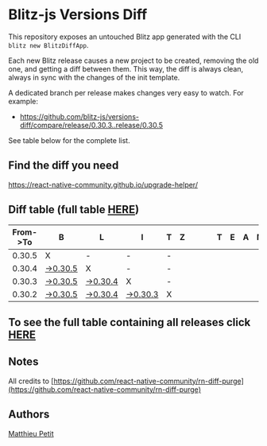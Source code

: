 # Blitz-js Versions Diff

This repository exposes an untouched Blitz app generated with the CLI 
`blitz new BlitzDiffApp`.

Each new Blitz release causes a new project to be created, removing the old one, and getting a diff between them. This way, the diff is always clean, always in sync with the changes of the init template.

A dedicated branch per release makes changes very easy
to watch. For example:

* https://github.com/blitz-js/versions-diff/compare/release/0.30.3..release/0.30.5

See table below for the complete list.

## Find the diff you need
https://react-native-community.github.io/upgrade-helper/

## Diff table (full table [HERE](https://react-native-community.github.io/versions-diff-purge/))

| From->To | B                                                                                            | L                                                                                            | I                                                                                            | T   | Z   |     |     |     | T   | E   | A   | M   |
| -------- | -------------------------------------------------------------------------------------------- | -------------------------------------------------------------------------------------------- | -------------------------------------------------------------------------------------------- | --- | --- | --- | --- | --- | --- | --- | --- | --- |
| 0.30.5   | X                                                                                            | -                                                                                            | -                                                                                            | -   |     |     |     |     |     |     |     |     |
| 0.30.4   | [->0.30.5](https://github.com/blitz-js/versions-diff/compare/release/0.30.4..release/0.30.5) | X                                                                                            | -                                                                                            | -   |     |     |     |     |     |     |     |     |
| 0.30.3   | [->0.30.5](https://github.com/blitz-js/versions-diff/compare/release/0.30.3..release/0.30.5) | [->0.30.4](https://github.com/blitz-js/versions-diff/compare/release/0.30.3..release/0.30.4) | X                                                                                            | -   |     |     |     |     |     |     |     |     |
| 0.30.2   | [->0.30.5](https://github.com/blitz-js/versions-diff/compare/release/0.30.2..release/0.30.5) | [->0.30.4](https://github.com/blitz-js/versions-diff/compare/release/0.30.2..release/0.30.4) | [->0.30.3](https://github.com/blitz-js/versions-diff/compare/release/0.30.2..release/0.30.3) | X   |     |     |     |     |     |     |     |     |

## To see the full table containing all releases click [HERE](https://react-native-community.github.io/versions-diff-purge/)

## Notes
All credits to [https://github.com/react-native-community/rn-diff-purge](https://github.com/react-native-community/rn-diff-purge)

## Authors
[Matthieu Petit](https://github.com/matthieu994)